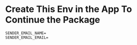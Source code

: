 # Create This Env in the App To Continue the Package

```
SENDER_EMAIL_NAME=
SENDER_EMAIL_EMAIL=
```
